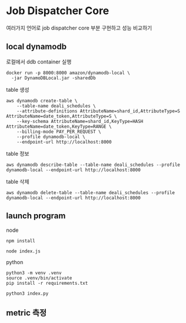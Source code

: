 Job Dispatcher Core
===================
여러가지 언어로 job dispatcher core 부분 구현하고 성능 비교하기

local dynamodb
--------------
로컬에서 ddb container 실행
```
docker run -p 8000:8000 amazon/dynamodb-local \
  -jar DynamoDBLocal.jar -sharedDb
```

table 생성
```
aws dynamodb create-table \
    --table-name deali_schedules \
    --attribute-definitions AttributeName=shard_id,AttributeType=S AttributeName=date_token,AttributeType=S \
    --key-schema AttributeName=shard_id,KeyType=HASH AttributeName=date_token,KeyType=RANGE \
    --billing-mode PAY_PER_REQUEST \
    --profile dynamodb-local \
    --endpoint-url http://localhost:8000
```

table 정보
```
aws dynamodb describe-table --table-name deali_schedules --profile dynamodb-local --endpoint-url http://localhost:8000
```

table 삭제
```
aws dynamodb delete-table --table-name deali_schedules --profile dynamodb-local --endpoint-url http://localhost:8000
```

launch program
---------------
node
```
npm install

node index.js
```

python
```
python3 -m venv .venv
source .venv/bin/activate
pip install -r requirements.txt

python3 index.py
```

metric 측정
----------